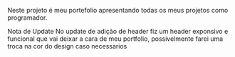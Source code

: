 Neste projeto é meu portefolio apresentando todas os meus projetos como programador.

Nota de Update No update de adição de header fiz um header exponsivo e funcional que vai deixar a cara de meu portfolio, possivelmente farei uma troca na cor do design caso necessarios